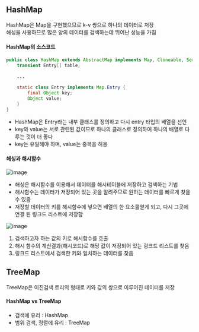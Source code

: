 ## HashMap

HashMap은 Map을 구현했으므로 k-v 쌍으로 하나의 데이터로 저장  
해싱을 사용하므로 많은 양의 데이터를 검색하는데 뛰어난 성능을 가짐

#### HashMap의 소스코드
```java
public class HashMap extends AbstractMap implements Map, Cloneable, Serializable {
    transient Entry[] table;
    
    ...
    
    static class Entry implements Map.Entry {
        final Object key;
        Object value;
    }
}
```
* HashMap은 Entry라는 내부 클래스를 정의하고 다시 entry 타입의 배열을 선언
* key와 value는 서로 관련된 값이므로 하나의 클래스로 정의하여 하나의 배열로 다루는 것이 더 좋다
* key는 유일해야 하며, value는 중복을 허용

#### 해싱과 해시함수

![image](https://user-images.githubusercontent.com/97823928/162583490-82748e39-c9db-4c9a-893b-ccdd3f3f42d3.png)

* 해싱은 해시함수를 이용해서 데이터를 해시테이블에 저장하고 검색하는 기법
* 해시함수는 데이터가 저장되어 있는 곳을 알려주므로 원하는 데이터를 빠르게 찾을 수 있음
* 저장할 데이터의 키를 해시함수에 넣으면 배열의 한 요소를얻게 되고, 다시 그곳에 연결 된 링크드 리스트에 저장함 

![image](https://user-images.githubusercontent.com/97823928/162583499-55756f42-1d76-4651-a77c-25ab04324779.png)

1. 검색하고자 하는 값의 키로 해시함수를 호출
2. 해시 함수의 계산결과(해시코드)로 해당 값이 저장되어 있는 링크드 리스트를 찾음
3. 링크드 리스트에서 검색한 키와 일치하는 데이터를 찾음

## TreeMap

TreeMap은 이진검색 트리의 형태로 키와 값의 쌍으로 이루어진 데이터를 저장

#### HashMap vs TreeMap

* 검색에 유리 : HashMap
* 범위 검색, 정렬에 유리 : TreeMap

